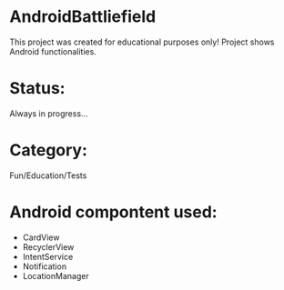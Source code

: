 # AndroidBattliefield
This project was created for educational purposes only! Project shows Android functionalities.

<h1>Status:</h1>
Always in progress...
<h1>Category:</h1>
Fun/Education/Tests

<h1>Android compontent used:</h1>
<ul>
<li>CardView</li> 
<li>RecyclerView</li> 
<li>IntentService</li> 
<li>Notification</li> 
<li>LocationManager</li> 
</ul>

